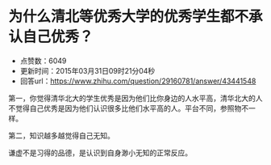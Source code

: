 # 为什么清北等优秀大学的优秀学生都不承认自己优秀？
- 点赞数：6049
- 更新时间：2015年03月31日09时21分04秒
- 回答url：https://www.zhihu.com/question/29160781/answer/43441548
<body>
 <p data-pid="QUxRYTwH">第一，你觉得清华北大的学生优秀是因为他们比你身边的人水平高，清华北大的人不觉得自己优秀是因为他们认识很多比他们水平高的人。平台不同，参照物不一样。</p>
 <p data-pid="DJrA46sj">第二，知识越多越觉得自己无知。</p>
 <p data-pid="JgwwW2wv">谦虚不是习得的品德，是认识到自身渺小无知的正常反应。</p>
</body>